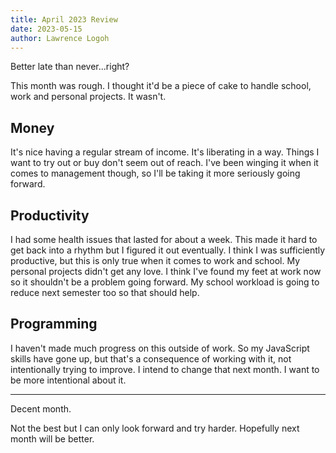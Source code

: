 ```yaml
---
title: April 2023 Review
date: 2023-05-15
author: Lawrence Logoh
---
```


Better late than never...right?

This month was rough. I thought it'd be a piece of cake to handle school, work and personal projects. 
It wasn't.

## Money
It's nice having a regular stream of income. It's liberating in a way. Things I want to try out or buy don't seem out of reach. I've been winging it when it comes to management though, so I'll be taking it more seriously going forward. 

## Productivity
I had some health issues that lasted for about a week. This made it hard to get back into a rhythm but I figured it out eventually.
I think I was sufficiently productive, but this is only true when it comes to work and school.
My personal projects didn't get any love. I think I've found my feet at work now so it shouldn't be a problem going forward. My school workload is going to reduce next semester too so that should help.

## Programming
I haven't made much progress on this outside of work. So my JavaScript skills have gone up, but that's a consequence of working with it, not intentionally trying to improve. I intend to change that next month. I want to be more intentional about it. 

---

Decent month.

Not the best but I can only look forward and try harder.
Hopefully next month will be better. 
